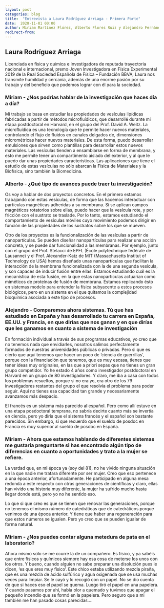 ```yaml
---
layout: post
categories: blog
title:  "Entrevista a Laura Rodríguez Arriaga - Primera Parte"
date:  2020-11-01 00:00
author: Miriam Martínez Flórez, Alberto Flores Ruiz y Alejandro Fernández Muñoz
redirect-from:
---
```


## Laura Rodríguez Arriaga

Licenciada en física y química e investigadora de reputada trayectoria nacional e internacional, 
premo Joven Investigadora en Física Experimental 2019 de la Real Sociedad Española de Física – Fundación BBVA, 
Laura nos transmite humildad y cercanía, además de una enorme pasión por su trabajo y
del beneficio que podemos lograr con él para la sociedad.

### Miriam - ¿Nos podrías hablar de la investigación que haces día a día?

Mi trabajo se basa en estudiar las propiedades de vesículas lipídicas fabricadas a partir de
métodos microfluídicos, que desarrollé durante mi etapa
postdoctoral en Harvard, en el grupo del Prof. David A. Weitz. La microfluídica es una
tecnología que te permite hacer nuevos materiales, controlando el flujo de fluidos en canales
delgados de, dimensiones micrométricas hacer nuevos materiales. De esta
forma, puedo desarrollar emulsiones que sirven como plantillas para desarrollar estos nuevos
materiales. Las vesículas tienden a ensamblarse en forma de membrana, y esto me permite
tener un compartimento aislado del exterior, y al que le puedo dar unas propiedades
características. Las aplicaciones que tiene el estudio de estas vesículas no sólo abarcan la Física de Materiales y la Biofísica, sino
también la Biomedicina.

### Alberto - ¿Qué tipo de avances puede traer tu investigación? 

Os voy a hablar de dos proyectos concretos. En el primero estamos trabajando con estas
vesículas, de forma que las hacemos interactuar con partículas magnéticas adheridas a su
membrana. Si se aplican campos magnéticos rotatorios sobre
ellas, puedo hacer que la vesícula rote, y por fricción con el sustrato se traslade. Por lo
tanto, estamos estudiando el comportamiento de vesículas móviles cuyo movimiento
podemos dirigir en función de las propiedades de los sustratos sobre los que se mueven.


Otro de los proyectos es la funcionalización de las vesículas a partir de nanopartículas. Se
pueden diseñar nanopartículas para realizar una acción concreta, y se puede dar funcionalidad
a las membranas. Por ejemplo, junto con el grupo del Prof. Stelacci de EPFL
(École polytechnique fédérale de Lausanne) y el Prof. Alexander-Katz de MIT (Massachusetts
Institut of Technology de USA) hemos diseñado unas nanopartículas que facilitan la
interacción de la membrana funcionalizada con la de una segunda vesícula, y son capaces
de inducir fusión entre ellas. Estamos estudiando cuál es la mecanística de esta fusión, 
en la que estas nanopartículas actuarían como miméticos de proteínas de fusión de
membrana. Estamos replicando ésto en sistemas modelo para entender la física subyacente a estos procesos biológicos, pero en un sistema en el que quitamos la complejidad
bioquímica asociada a este tipo de procesos.


### Alejandro - Comparemos ahora sistemas. Tú que has estudiado en España y has desarrollado tu carrera en España, EE.UU. y Francia, en que dirías que nos ganan y en que dirías que les ganamos en cuanto a sistema de investigación

En formación individual a través de sus programas educativos, yo creo que no tenemos nada que envidiarles, nosotros salimos perfectamente formados de nuestras
universidades públicas o privadas. Pero si que es cierto que aquí tenemos que hacer un poco
de ‘ciencia de guerrillas’, porque con la financiación que tenemos, que es muy escasa, tienes
que tener ideas muy originales, en las que a priori sepas que no
tienes un gran grupo competidor. Yo he estado 4 años como
investigador postdoctoral en Harvard en un grupo de 80 investigadores. Y claro, me iba a casa
con todos los problemas resueltos, porque si no era yo, era otro de los 79 investigadores
restantes del grupo el que resolvía el problema para poder seguir. Aquí no tienes esa
capacidad tan grande y necesariamente avanzamos más despacio.


El francés es un sistema más parecido al español. Pero como allí estuve en una
etapa posdoctoral temprana, no sabría decirte cuanto más se invertía en
ciencia, pero yo diría que el sistema francés y el español son bastante parecidos. Sin
embargo, si que recuerdo que el sueldo de posdoc en Francia es muy superior al sueldo de
posdoc en España.


### Miriam - Ahora que estamos hablando de diferentes sistemas me gustaría preguntarte si has encontrado algún tipo de diferencias en cuanto a oportunidades y trato a la mujer se refiere.

La verdad que, en mi época ya (soy del 81), no he vivido ninguna situación en la que nadie
me tratara diferente por ser mujer. Creo que eso pertenece a una época anterior, afortunadamente. He participado
en alguna mesa redonda a este respecto con otras generaciones de científicas y claro, ellas han
vivido una historia muy diferente, la mujer ha sufrido mucho hasta llegar donde está,
pero yo no he sentido eso.


Lo que si que creo es que se tienen que renovar las generaciones, porque no tenemos el
mismo número de catedráticas que de catedráticos porque venimos de una época anterior. Y
tiene que haber una regeneración para que estos números se igualen. Pero yo creo que se pueden igualar de forma natural.

### Miriam - ¿Nos puedes contar alguna metedura de pata en el laboratorio?

Ahora mismo solo se me ocurre la de un compañero. Es físico, y ya sabéis que entre físicos y
químicos siempre hay esa cosa de meterse los unos con los otros. Y bueno, cuando alguien no
sabe preparar una disolución pues le dicen, ‘es que eres muy físico’. Este chico estaba
utilizando mezcla piraña, que es una mezcla de ácido sulfúrico y agua oxigenada que se usa
muchas veces para limpiar. Se le cayó y lo recogió con un papel. No se dio cuenta de que si
haces eso el papel se quema. Luego tiró el papel en una papelera. Y cuando pasamos por
ahí, había olor a quemado y tuvimos que apagar el pequeño incendio que se formó en la
papelera. Pero seguro que a mi también me han pasado cosas parecidas….
